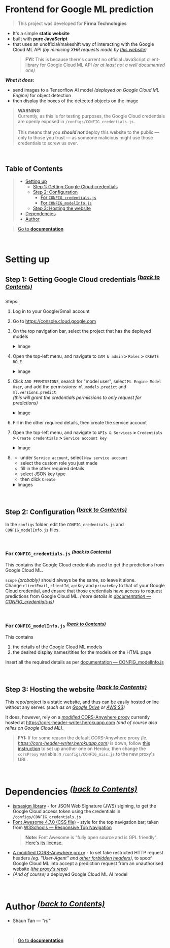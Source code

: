 # Frontend for Google ML prediction
> This project was developed for **Firma Technologies**

- It's a simple **static website**
- built with **pure JavaScript**
- that uses an unofficial/makeshift way of interacting with the Google Cloud ML API _(by mimicing XHR requests made by [this website](https://developers.google.com/apis-explorer/#search/machine/ml/v1/ml.projects.predict))_<br><blockquote>**FYI:** This is because there's current no official JavaScript client-library for Google Cloud ML API _(or at least not a well documented one)_</blockquote>

**_What it does:_**
- send images to a Tensorflow AI model _(deployed on Google Cloud ML Engine)_ for object detection
- then display the boxes of the detected objects on the image

> **WARNING**
> <br>Currently, as this is for testing purposes, the Google Cloud credentials are openly exposed in `/configs/CONFIG_credentials.js`.
> <br>
> <br>This means that you **_should not_** deploy this website to the public — only to those you trust — as someone malicious might use those credentials to screw us over.

<br>

## Table of Contents
> - [Setting up](#Setting-up)
>   - [Step 1: Getting Google Cloud credentials](#Step-1-Getting-Google-Cloud-credentials-back-to-contents)
>   - [Step 2: Configuration](#Step-2-Configuration-back-to-contents)
>     - [For `CONFIG_credentials.js`](#For-CONFIG_credentialsjs-back-to-contents)
>     - [For `CONFIG_modelInfo.js`](#For-CONFIG_modelInfojs-back-to-contents)
>   - [Step 3: Hosting the website](#Step-3-Hosting-the-website-back-to-contents)
> - [Dependencies](#Dependencies-back-to-contents)
> - [Author](#Author-back-to-contents)

> [Go to **documentation**](FRONTEND_DOCUMENTATION.md)

<br>

# Setting up
## Step 1: Getting Google Cloud credentials <sup>[_(back to Contents)_](#Table-of-Contents)</sup>
Steps:
1. Log in to your Google/Gmail account

2. Go to https://console.cloud.google.com

3. On the top navigation bar, select the project that has the deployed models <details><summary>Image</summary><blockquote><img src='readmeAssets/getCredentials_selectProject1.png' width='600'><hr><img src='readmeAssets/getCredentials_selectProject2.png' width='600'></blockquote></details>

4. Open the top-left menu, and navigate to `IAM & admin` **>** `Roles` **>** `CREATE ROLE` <details><summary>Image</summary><blockquote><img src='readmeAssets/getCredentials_toRoles.png' width='600'><hr><img src='readmeAssets/getCredentials_createRole.png' width='600'></blockquote></details>

5. <span id='readme-permissions'></span>Click `ADD PERMISSIONS`, search for "model user", select `ML Engine Model User`, and add the permissions: `ml.models.predict` and `ml.versions.predict` <br>_(this will grant the credentials permissions to only request for predictions)_<details><summary>Image</summary><blockquote><img src='readmeAssets/getCredentials_addPermissions1.png' width='600'><hr><img src='readmeAssets/getCredentials_addPermissions2.png' width='600'><hr><img src='readmeAssets/getCredentials_addPermissions3.png' width='600'><hr><img src='readmeAssets/getCredentials_addPermissions4.png' width='600'></blockquote></details>

6. Fill in the other required details, then create the service account

7. Open the top-left menu, and navigate to `APIs & Services` **>** `Credentials` **>** `Create credentials` **>** `Service account key` <details><summary>Image</summary><blockquote><img src='readmeAssets/getCredentials_toCredentials.png' width='600'><hr><img src='readmeAssets/getCredentials_toCreateCredentials.png' width='600'></blockquote></details> 


8. <ul><li>under <code>Service account</code>, select <code>New service account</code></li><li>select the custom role you just made</li><li>fill in the other required details</li><li>select JSON key type</li><li>then click <code>Create</code></li></ul> <details><summary>Images</summary><blockquote><img src='readmeAssets/getCredentials_createCredentials1.png' width='600'><hr><img src='readmeAssets/getCredentials_createCredentials2.png' width='600'><hr><img src='readmeAssets/getCredentials_createCredentials3.png' width='600'></blockquote></details>
<br>

## Step 2: Configuration <sup>[_(back to Contents)_](#Table-of-Contents)</sup>

In the `configs` folder, edit the `CONFIG_credentials.js` and `CONFIG_modelInfo.js` files. 

<br>

### For `CONFIG_credentials.js` <sup>[_(back to Contents)_](#Table-of-Contents)</sup>

This contains the Google Cloud credentials used to get the predictions from Google Cloud ML.

`scope` _(probably)_ should always be the same, so leave it alone.
<br>Change `clientEmail`, `clientId`, `apiKey` and `privateKey` to that of your Google Cloud credential, and ensure that those credentials have access to request predictions from Google Cloud ML. _(more details in [documentation — CONFIG_credentials.js](FRONTEND_DOCUMENTATION.md#config_credentialsjs-back-to-contents))_

<br>

### For `CONFIG_modelInfo.js` <sup>[_(back to Contents)_](#Table-of-Contents)</sup>

This contains 
1. the details of the Google Cloud ML models
2. the desired display names/titles for the models on the HTML page

Insert all the required details as per [documentation — CONFIG_modelInfo.js](#config_modelinfojs-back-to-contents)


<br>

## Step 3: Hosting the website <sup>[_(back to Contents)_](#Table-of-Contents)</sup>

This repo/project is a static website, and thus can be easily hosted online without any server. _(such as on [Google Drive](https://www.process.st/how-to-host-a-website-on-google-drive-for-free/) or [AWS S3](https://medium.com/@kyle.galbraith/how-to-host-a-website-on-s3-without-getting-lost-in-the-sea-e2b82aa6cd38))_

It does, however, rely on a [_modified_ CORS-Anywhere proxy](https://github.com/EvitanRelta/cors-anywhere/tree/master) currently hosted at https://cors-header-writer.herokuapp.com _(and of course also relies on Google Cloud ML)_.

> **FYI:** If for some reason the default CORS-Anywhere proxy _(ie. https://cors-header-writer.herokuapp.com)_ is down, follow [this instruction](https://github.com/EvitanRelta/cors-anywhere/tree/master#Setting-up-proxy-on-Heroku-cloud-platform) to set up another one on Heroku; then change the `corsProxy` variable in `/configs/CONFIG_misc.js` to the new proxy's URL.

<br>

# Dependencies <sup>[_(back to Contents)_](#Table-of-Contents)</sup>

- [jsrsasign library](https://kjur.github.io/jsrsasign) - for JSON Web Signature (JWS) sigining, to get the Google Cloud access token using the credentials in `/configs/CONFIG_credentials.js`<br>
- [Font Awesome 4.7.0 (CSS file)](https://cdnjs.cloudflare.com/ajax/libs/font-awesome/4.7.0/css/font-awesome.min.css) - style for the top navigation bar; taken from [W3Schools — Responsive Top Navigation](https://www.w3schools.com/howto/howto_js_topnav_responsive.asp)<br><blockquote>**Note:** Font Awesome is "fully open source and is GPL friendly". [Here's its license.](https://fontawesome.com/v4.7.0/license/)</blockquote>
- [A modified CORS-Anywhere proxy](https://cors-header-writer.herokuapp.com) - to set fake restricted HTTP request headers _(eg. "User-Agent" and [other forbidden headers](https://fetch.spec.whatwg.org/#forbidden-header-name))_, to spoof Google Cloud ML into accept a prediction request from an unauthorised website _([the proxy's repo](https://github.com/EvitanRelta/cors-anywhere/tree/master))_<br>
- _(And of course)_ a deployed Google Cloud ML AI model

<br>

# Author <sup>[_(back to Contents)_](#Table-of-Contents)</sup>

- Shaun Tan — _"Hi"_

<br>


> [Go to **documentation**](FRONTEND_DOCUMENTATION.md)